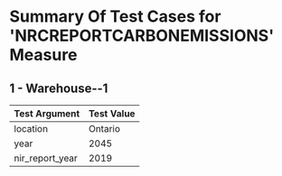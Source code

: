 # Summary Of Test Cases for 'NRCREPORTCARBONEMISSIONS' Measure
 
## 1 - Warehouse--1
| Test Argument | Test Value |
| ------------- | ---------- |
| location |Ontario |
| year |2045 |
| nir_report_year |2019 |
 
